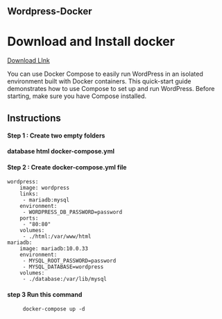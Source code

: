 ## Wordpress-Docker
# Download and Install docker 

  [Download LInk](https://www.docker.com/)

You can use Docker Compose to easily run WordPress in an isolated environment built with Docker containers. This quick-start guide demonstrates how to use Compose to set up and run WordPress. Before starting, make sure you have Compose installed.

## Instructions 

#### Step 1 : Create two empty folders 
**database
html
docker-compose.yml**


#### Step 2 : Create docker-compose.yml file
```
wordpress:
    image: wordpress
    links:
     - mariadb:mysql
    environment:
     - WORDPRESS_DB_PASSWORD=password
    ports:
     - "80:80"
    volumes:
     - ./html:/var/www/html
mariadb:
    image: mariadb:10.0.33
    environment:
     - MYSQL_ROOT_PASSWORD=password
     - MYSQL_DATABASE=wordpress
    volumes:
     - ./database:/var/lib/mysql
```
#### step 3 Run this command
         docker-compose up -d

